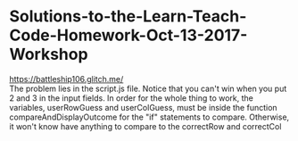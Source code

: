 # Solutions-to-the-Learn-Teach-Code-Homework-Oct-13-2017-Workshop
https://battleship106.glitch.me/
<br>
The problem lies in the script.js file. Notice that you can't win when you put 2 and 3 in the input fields. In order for the whole thing to work, the variables, userRowGuess and userColGuess, must be inside the function compareAndDisplayOutcome for the "if" statements to compare. Otherwise, it won't know have anything to compare to the correctRow and correctCol
